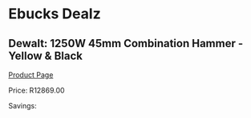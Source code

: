
# Ebucks Dealz
## Dewalt: 1250W 45mm Combination Hammer - Yellow & Black
[Product Page](https://www.ebucks.com/web/shop/productSelected.do?prodId=369686249&catId=717324798)

Price: R12869.00

Savings: 


	